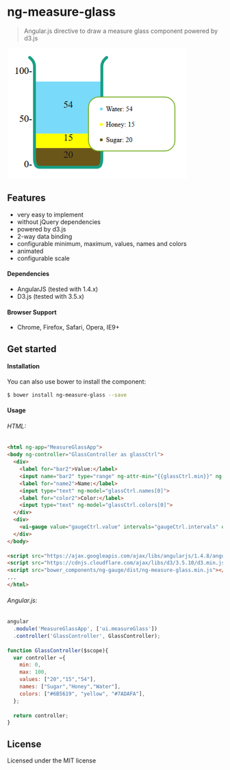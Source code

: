 ng-measure-glass
=============

> Angular.js directive to draw a measure glass component powered by d3.js

![screenshot](https://raw.githubusercontent.com/camilopalacios/ng-measure-glass/master/img/glass.png)

Features
-------
- very easy to implement
- without jQuery dependencies
- powered by d3.js
- 2-way data binding
- configurable minimum, maximum, values, names and colors
- animated
- configurable scale

#### Dependencies

- AngularJS (tested with 1.4.x)
- D3.js (tested with 3.5.x)

#### Browser Support

- Chrome, Firefox, Safari, Opera, IE9+

Get started
-------

#### Installation
You can also use bower to install the component:
```bash
$ bower install ng-measure-glass --save
```


#### Usage

###### HTML:
```html
<html ng-app="MeasureGlassApp">
<body ng-controller="GlassController as glassCtrl">
  <div>
    <label for="bar2">Value:</label>
    <input name="bar2" type="range" ng-attr-min="{{glassCtrl.min}}" ng-attr-max="{{glassCtrl.max}}" ng-model="glassCtrl.values[0]">
    <label for="name2">Name:</label>
    <input type="text" ng-model="glassCtrl.names[0]">
    <label for="color2">Color:</label>
    <input type="text" ng-model="glassCtrl.colors[0]">
  </div>
  <div>
    <ui-gauge value="gaugeCtrl.value" intervals="gaugeCtrl.intervals" options="gaugeCtrl.options"></ui-gauge>
  </div>
</body>

<script src="https://ajax.googleapis.com/ajax/libs/angularjs/1.4.8/angular.min.js"></script>
<script src="https://cdnjs.cloudflare.com/ajax/libs/d3/3.5.10/d3.min.js"></script>
<script src="bower_components/ng-gauge/dist/ng-measure-glass.min.js"></script>
...
</html>
```
###### Angular.js:

```javascript
angular
  .module('MeasureGlassApp', ['ui.measureGlass'])
  .controller('GlassController', GlassController);

function GlassController($scope){
  var controller ={
    min: 0,
    max: 100,
    values: ["20","15","54"],
    names: ["Sugar","Honey","Water"],
    colors: ["#6B5619", "yellow", "#7ADAFA"],
  };

  return controller;
}
```

License
-------

Licensed under the MIT license

